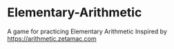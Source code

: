 # Elementary-Arithmetic
A game for practicing Elementary Arithmetic
Inspired by https://arithmetic.zetamac.com
